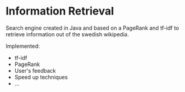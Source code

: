 Information Retrieval
=========

Search engine created in Java and based on a PageRank and tf-idf to retrieve
information out of the swedish wikipedia.

Implemented:

- tf-idf
- PageRank
- User's feedback
- Speed up techniques
- ...
